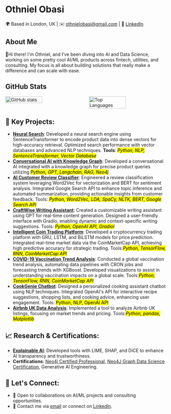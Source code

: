   # Othniel Obasi

🌍 Based in London, UK | ✉️ [othnielobasi@gmail.com](mailto:othnielobasi@gmail.com) | 🔗 [LinkedIn](https://www.linkedin.com/in/othnielobasi/)

## About Me
👋Hi there! I'm Othniel, and I’ve been diving into AI and Data Science, working on some pretty cool AI/ML products across fintech, utilities, and consulting. My focus is all about building solutions that really make a difference and can scale with ease.


## GitHub Stats


<div style="display: flex; justify-content: space-between;">
  <img src="https://github-readme-stats.vercel.app/api?username=othnielObasi&count_private=true&show_icons=true&bg_color=ffffff&title_color=000000&text_color=000000&icon_color=000000&custom_title=GitHub%20Stats&include_all_commits=true&hide=stars,prs,issues,contribs&token=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" alt="GitHub stats" style="width: 48%;"/>
  <img src="https://github-readme-stats.vercel.app/api/top-langs/?username=othnielObasi&layout=compact&bg_color=ffffff&title_color=000000&text_color=000000&icon_color=000000&custom_title=Top%20Languages&token=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" alt="Top Languages" style="width: 48%;"/>
</div>

## 🚀 Key Projects:
- **[Neural Search](#)**: Developed a neural search engine using SentenceTransformer to encode product data into dense vectors for high-accuracy retrieval. Optimized search performance with vector databases and advanced NLP techniques. <b>Tools</b>: *<mark>Python, NLP, SentenceTransformer, Vector Database</maek>*
- **[Conversational AI with Knowledge Graph](#)**: Developed a conversational AI integrated with a knowledge graph for precise product queries utilizing *<mark>Python, GPT, Langchain, RAG, Neo4j</mark>*
- **[AI Customer Review Classifier](#)**: Engineered a review classification system leveraging Word2Vec for vectorization and BERT for sentiment analysis. Integrated Google Search API to enhance topic inference and automated summarization, providing actionable insights from customer feedback. Tools:  *<mark>Python, Word2Vec, LDA, SpaCy, NLTK, BERT, Google Search API</mark>*
- **[CraftWise Writing Assistant](#)**: Created a customizable writing assistant using GPT for real-time content generation. Designed a user-friendly interface with Gradio, enabling dynamic and context-specific writing suggestions. Tools:  *<mark>Python, OpenAI API, GradioI</mark>*
- **[Intelligent Coin Trading Platform](#)**: Developed a cryptocurrency trading platform with GRU, LSTM, and BiLSTM models for price prediction. Integrated real-time market data via the CoinMarketCap API, achieving high predictive accuracy for strategic trading.  Tools:*<mark>Python, TensorFlow, RNN, CoinMarketCap API</mark>*
- **[COVID-19 Vaccination Trend Analysis](#)**: Conducted a global vaccination trend analysis, automating data pipelines with CRON jobs and forecasting trends with XGBoost. Developed visualizations to assist in understanding vaccination impacts on a global scale. Tools:*<mark>Python, TensorFlow, RNN, CoinMarketCap API</mark>*
- **[CookGenie Chatbot](#)**: Designed a personalized cooking assistant chatbot using NLP techniques. Integrated OpenAI's API for interactive recipe suggestions, shopping lists, and cooking advice, enhancing user engagement.  Tools: <mark>Python, NLP, OpenAI API</mark>
- **[Airbnb UK Data Analysis](#)**: Implemented a tool to analyze Airbnb UK listings, focusing on market trends and pricing. Tools:*<mark>Python, pandas, Matplotlib</mark>*
## 📈 Research & Certifications:
- **[Explainable AI](https://github.com/othnielObasi/fraudsense)**: Developed tools with LIME, SHAP, and DiCE to enhance AI transparency and trustworthiness.
- **Certifications**: [Neo4j Certified Professional](https://graphacademy.neo4j.com/c/3a8b7eb8-c679-4af4-a744-93e17caafe5e/), [Neo4J Graph Data Science Certification](https://graphacademy.neo4j.com/c/8e8406bf-08cb-47da-84f1-f0aedcd7d7e3/), Generative AI Engineering.


## 👥 Let's Connect:
- 💼 Open to collaborations on AI/ML projects and consulting opportunities.
- 📧 Contact me via [email](mailto:othnielobasi@gmail.com) or connect on [LinkedIn](https://www.linkedin.com/in/othnielobasi).

